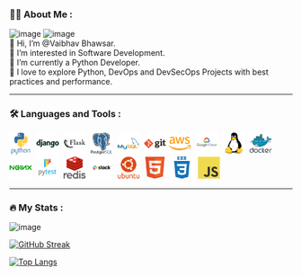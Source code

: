 ### :man_technologist: About Me : 
![image](https://komarev.com/ghpvc/?username=mnamegaurav&style=flat-square&label=Profile+Visitors&color=blueviolet)
![image](https://hits.seeyoufarm.com/api/count/incr/badge.svg?url=https%3A%2F%2Fgithub.com%2Fvaibhavbhwsr1212%2Fhit-counter)<br />
👋 Hi, I’m @Vaibhav Bhawsar.<br />
👀 I’m interested in Software Development.<br />
🌱 I’m currently a Python Developer.<br />
💞️ I love to explore Python, DevOps and DevSecOps Projects with best practices and performance.

---
### :hammer_and_wrench: Languages and Tools :
<div>
  <img src="https://github.com/devicons/devicon/blob/master/icons/python/python-original-wordmark.svg"  title="Python" alt="Python" width="40" height="40"/>&nbsp;
  <img src="https://github.com/devicons/devicon/blob/master/icons/django/django-plain-wordmark.svg"  title="Django" alt="Django" width="40" height="40"/>&nbsp;
  <img src="https://github.com/devicons/devicon/blob/master/icons/flask/flask-original-wordmark.svg"  title="Flask" alt="Flask" width="40" height="40"/>&nbsp;
  <img src="https://github.com/devicons/devicon/blob/master/icons/postgresql/postgresql-original-wordmark.svg"  title="PostgreSQL" alt="PostgreSQL" width="40" height="40"/>&nbsp;
  <img src="https://github.com/devicons/devicon/blob/master/icons/mysql/mysql-original-wordmark.svg" title="MySQL"  alt="MySQL" width="40" height="40"/>&nbsp;
  <img src="https://github.com/devicons/devicon/blob/master/icons/git/git-original-wordmark.svg" title="Git" alt="Git" width="40" height="40"/>
  <img src="https://github.com/devicons/devicon/blob/master/icons/amazonwebservices/amazonwebservices-plain-wordmark.svg" title="AWS" alt="AWS" width="40" height="40"/>&nbsp;
  <img src="https://github.com/devicons/devicon/blob/master/icons/googlecloud/googlecloud-original-wordmark.svg"  title="Googlecloud" alt="Googlecloud" width="40" height="40"/>&nbsp;
  <img src="https://github.com/devicons/devicon/blob/master/icons/linux/linux-original.svg"  title="Linux" alt="Linux" width="40" height="40"/>&nbsp;
  <img src="https://github.com/devicons/devicon/blob/master/icons/docker/docker-original-wordmark.svg"  title="Docker" alt="Docker" width="40" height="40"/>&nbsp;
  <img src="https://github.com/devicons/devicon/blob/master/icons/nginx/nginx-original.svg"  title="Nginx" alt="Nginx" width="40" height="40"/>&nbsp;
  <img src="https://github.com/devicons/devicon/blob/master/icons/pytest/pytest-original-wordmark.svg"  title="Pytest" alt="Pytest" width="40" height="40"/>&nbsp;
  <img src="https://github.com/devicons/devicon/blob/master/icons/redis/redis-original-wordmark.svg"  title="Redis" alt="Redis" width="40" height="40"/>&nbsp;
  <img src="https://github.com/devicons/devicon/blob/master/icons/slack/slack-original-wordmark.svg"  title="Slack" alt="Slack" width="40" height="40"/>&nbsp;
  <img src="https://github.com/devicons/devicon/blob/master/icons/ubuntu/ubuntu-plain-wordmark.svg"  title="Ubuntu" alt="Ubuntu" width="40" height="40"/>&nbsp;
  <img src="https://github.com/devicons/devicon/blob/master/icons/html5/html5-original.svg" title="HTML5" alt="HTML" width="40" height="40"/>&nbsp;
  <img src="https://github.com/devicons/devicon/blob/master/icons/css3/css3-plain-wordmark.svg"  title="CSS3" alt="CSS" width="40" height="40"/>&nbsp;
  <img src="https://github.com/devicons/devicon/blob/master/icons/javascript/javascript-original.svg" title="JavaScript" alt="JavaScript" width="40" height="40"/>&nbsp;
</div>

---
### :fire: My Stats :
<!-- ![Vaibhav's GitHub stats](https://github-readme-stats.vercel.app/api?username=vaibhavbhwsr&show_icons=true&theme=radical) -->

<!-- ![image](https://github-profile-trophy.vercel.app/?username=vaibhavbhwsr)<br /> -->

![image](https://github-profile-summary-cards.vercel.app/api/cards/profile-details?username=vaibhavbhwsr&theme=vue)

[![GitHub Streak](http://github-readme-streak-stats.herokuapp.com?user=vaibhavbhwsr&theme=dark&background=000000)](https://git.io/streak-stats)<br />

[![Top Langs](https://github-readme-stats.vercel.app/api/top-langs/?username=vaibhavbhwsr&theme=radical&layout=compact&hide=php)](https://github.com/anuraghazra/github-readme-stats)


<!---
vaibhavbhwsr/vaibhavbhwsr is a ✨ special ✨ repository because its `README.md` (this file) appears on your GitHub profile.
You can click the Preview link to take a look at your changes.
--->
